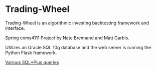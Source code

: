 Trading-Wheel
=============

Trading-Wheel is an algorithmic investing backtesting framework and interface.

Spring coms4111 Project by Nate Brennand and Matt Garbis.

Utilizes an Oracle SQL 10g database and the web server is running the Python Flask framework.

[Various SQL*Plus queries](queries/explanation.md)
